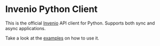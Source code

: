 # Invenio Python Client

This is the official [Invenio](https://github.com/ahnaf-zamil/invenio/) API client for Python. Supports both sync and async applications.

Take a look at the [examples](./examples) on how to use it.